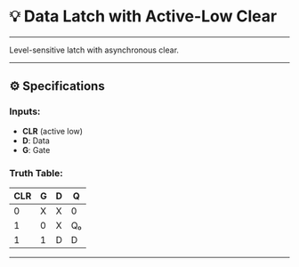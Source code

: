 # 💡 Data Latch with Active-Low Clear

---

Level-sensitive latch with asynchronous clear.

---

## ⚙️ Specifications

### Inputs:
- **CLR** (active low)
- **D**: Data
- **G**: Gate

### Truth Table:
| CLR | G | D | Q |
|-----|---|---|---|
| 0 | X | X | 0 |
| 1 | 0 | X | Q₀ |
| 1 | 1 | D | D |

---